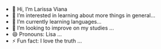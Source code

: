 - 👋 Hi, I’m Larissa Viana
- 👀 I’m interested in learning about more things in general...
- 🌱 I’m currently learning languages...
- 💞️ I’m looking to improve on my studies ...
- 😄 Pronouns: Lisa ...
- ⚡ Fun fact: I love the truth ...

<!---
LisaViana/LisaViana is a ✨ special ✨ repository because its `README.md` (this file) appears on your GitHub profile.
You can click the Preview link to take a look at your changes.
--->
